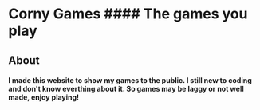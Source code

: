 # Corny Games #### The games you play

## About
#### I made this website to show my games to the public. I still new to coding and don't know everthing about it. So games may be laggy or not well made, enjoy playing!

